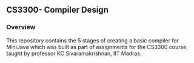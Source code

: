## CS3300- Compiler Design

### Overview
This repository contains the 5 stages of creating a basic compiler for MiniJava which was built as part of assignments for the CS3300 course, taught by professor KC Sivaramakrishnan, IIT Madras.